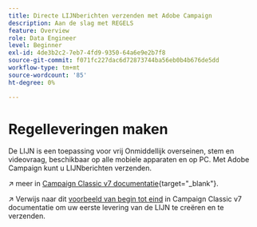 ```yaml
---
title: Directe LIJNberichten verzenden met Adobe Campaign
description: Aan de slag met REGELS
feature: Overview
role: Data Engineer
level: Beginner
exl-id: 4de3b2c2-7eb7-4fd9-9350-64a6e9e2b7f8
source-git-commit: f071fc227dac6d72873744ba56eb0b4b676de5dd
workflow-type: tm+mt
source-wordcount: '85'
ht-degree: 0%

---
```


# Regelleveringen maken

De LIJN is een toepassing voor vrij Onmiddellijk overseinen, stem en videovraag, beschikbaar op alle mobiele apparaten en op PC. Met Adobe Campaign kunt u LIJNberichten verzenden.


↗️ meer in [Campaign Classic v7 documentatie](https://experienceleague.adobe.com/docs/campaign-classic/using/sending-messages/line-channel.html){target=&quot;_blank&quot;}.

↗️ Verwijs naar dit [voorbeeld van begin tot eind](https://experienceleague.adobe.com/docs/campaign-classic/using/sending-messages/line-channel.html#example--create-and-send-a-personalized-line-message) in Campaign Classic v7 documentatie om uw eerste levering van de LIJN te creëren en te verzenden.
